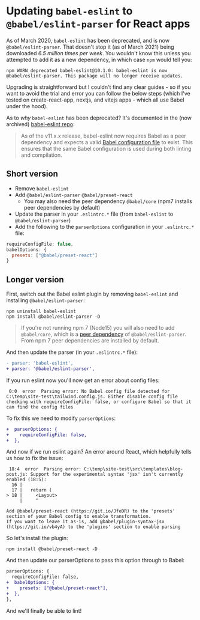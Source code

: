 # Updating `babel-eslint` to `@babel/eslint-parser` for React apps

As of March 2020, `babel-eslint` has been deprecated, and is now `@babel/eslint-parser`.  That doesn't stop it (as of March 2021) being downloaded *6.5 million times per week*.  You wouldn't know this unless you attempted to add it as a new dependency, in which case `npm` would tell you:

```
npm WARN deprecated babel-eslint@10.1.0: babel-eslint is now @babel/eslint-parser. This package will no longer receive updates.
```

Upgrading is straightforward but I couldn't find any clear guides - so if you want to avoid the trial and error you can follow the below steps (which I've tested on create-react-app, nextjs, and vitejs apps - which all use Babel under the hood).

As to *why* `babel-eslint` has been deprecated?  It's documented in the (now archived) [babel-eslint repo]:

> As of the v11.x.x release, babel-eslint now requires Babel as a peer dependency and expects a valid [Babel configuration file](https://babeljs.io/docs/en/configuration) to exist. This ensures that the same Babel configuration is used during both linting and compilation.

## Short version
- Remove `babel-eslint`
- Add `@babel/eslint-parser` `@babel/preset-react`
  - You may also need the peer dependency `@babel/core` (npm7 installs peer dependencies by default)
- Update the parser in your `.eslintrc.*` file (from `babel-eslint` to `@babel/eslint-parser`)
- Add the following to the `parserOptions` configuration in your `.eslintrc.*` file:
```js
requireConfigFile: false,
babelOptions: {
  presets: ["@babel/preset-react"]
}
```

## Longer version

First, switch out the Babel eslint plugin by removing `babel-eslint` and installing `@babel/eslint-parser`:

```shell
npm uninstall babel-eslint
npm install @babel/eslint-parser -D
```

> If you're not running npm 7 (Node15) you will also need to add `@babel/core`, which is a [peer dependency] of `@babel/eslint-parser`.  From npm 7 peer dependencies are installed by default.  

And then update the parser (in your `.eslintrc.*` file):

```diff
- parser: 'babel-eslint',
+ parser: '@babel/eslint-parser',
```

If you run eslint now you'll now get an error about config files:

```
 0:0  error  Parsing error: No Babel config file detected for C:\temp\site-test\tailwind.config.js. Either disable config file checking with requireConfigFile: false, or configure Babel so that it can find the config files
```

To fix this we need to modify `parserOptions`:

```diff
+  parserOptions: {
+    requireConfigFile: false,
+  },
```

And now if we run eslint again?  An error around React, which helpfully tells us how to fix the issue:

```
 18:4  error  Parsing error: C:\temp\site-test\src\templates\blog-post.js: Support for the experimental syntax 'jsx' isn't currently enabled (18:5):
  16 |
  17 |   return (
> 18 |     <Layout>
     |     ^

Add @babel/preset-react (https://git.io/JfeDR) to the 'presets' section of your Babel config to enable transformation.
If you want to leave it as-is, add @babel/plugin-syntax-jsx (https://git.io/vb4yA) to the 'plugins' section to enable parsing
```

So let's install the plugin:

```shell
npm install @babel/preset-react -D
```

And then update our parserOptions to pass this option through to Babel:

```diff
parserOptions: {
  requireConfigFile: false,
+  babelOptions: {
+    presets: ["@babel/preset-react"],
+  },
},
```

And we'll finally be able to lint!

[babel-eslint repo]: https://github.com/babel/babel-eslint
[peer dependency]: https://nodejs.org/en/blog/npm/peer-dependencies/

